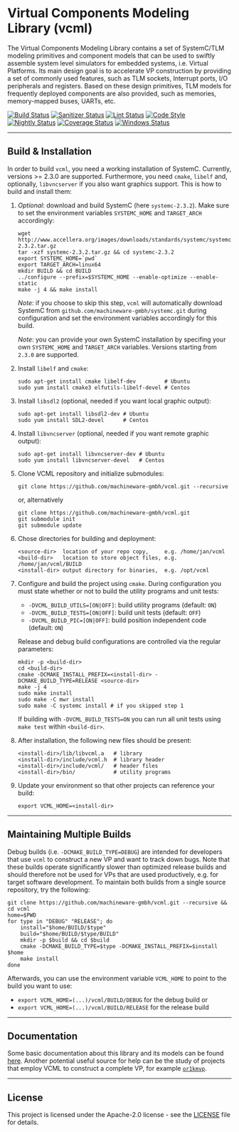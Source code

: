 # Virtual Components Modeling Library (vcml)

The Virtual Components Modeling Library contains a set of SystemC/TLM modeling
primitives and component models that can be used to swiftly assemble system
level simulators for embedded systems, i.e. Virtual Platforms. Its main design
goal is to accelerate VP construction by providing a set of commonly used
features, such as TLM sockets, Interrupt ports, I/O peripherals and registers.
Based on these design primitives, TLM models for frequently deployed components
are also provided, such as memories, memory-mapped buses, UARTs, etc.

[![Build Status](https://github.com/machineware-gmbh/vcml/workflows/cmake/badge.svg?branch=main)](https://github.com/machineware-gmbh/vcml/actions/workflows/cmake.yml)
[![Sanitizer Status](https://github.com/machineware-gmbh/vcml/workflows/asan/badge.svg?branch=main)](https://github.com/machineware-gmbh/vcml/actions/workflows/asan.yml)
[![Lint Status](https://github.com/machineware-gmbh/vcml/workflows/lint/badge.svg?branch=main)](https://github.com/machineware-gmbh/vcml/actions/workflows/lint.yml)
[![Code Style](https://github.com/machineware-gmbh/vcml/workflows/style/badge.svg?branch=main)](https://github.com/machineware-gmbh/vcml/actions/workflows/style.yml)
[![Nightly Status](https://github.com/machineware-gmbh/vcml/workflows/nightly/badge.svg?branch=main)](https://github.com/machineware-gmbh/vcml/actions/workflows/nightly.yml)
[![Coverage Status](https://github.com/machineware-gmbh/vcml/workflows/coverage/badge.svg?branch=main)](https://github.com/machineware-gmbh/vcml/actions/workflows/coverage.yml)
[![Windows Status](https://github.com/machineware-gmbh/vcml/workflows/windows/badge.svg?branch=main)](https://github.com/machineware-gmbh/vcml/actions/workflows/windows.yml)

----
## Build & Installation
In order to build `vcml`, you need a working installation of SystemC.
Currently, versions >= 2.3.0 are supported. Furthermore, you need `cmake`,
`libelf` and, optionally, `libvncserver` if you also want graphics support.
This is how to build and install them:

1. *Optional*: download and build SystemC (here `systemc-2.3.2`). Make sure to
   set the environment variables `SYSTEMC_HOME` and `TARGET_ARCH` accordingly:
    ```
    wget http://www.accellera.org/images/downloads/standards/systemc/systemc-2.3.2.tar.gz
    tar -xzf systemc-2.3.2.tar.gz && cd systemc-2.3.2
    export SYSTEMC_HOME=`pwd`
    export TARGET_ARCH=linux64
    mkdir BUILD && cd BUILD
    ../configure --prefix=$SYSTEMC_HOME --enable-optimize --enable-static
    make -j 4 && make install
    ```
    *Note*: if you choose to skip this step, `vcml` will automatically download
    SystemC from `github.com/machineware-gmbh/systemc.git` during configuration
    and set the environment variables accordingly for this build.

    *Note*: you can provide your own SystemC installation by specifing your own
    `SYSTEMC_HOME` and `TARGET_ARCH` variables. Versions starting from `2.3.0`
    are supported.

2. Install `libelf` and `cmake`:
    ```
    sudo apt-get install cmake libelf-dev         # Ubuntu
    sudo yum install cmake3 elfutils-libelf-devel # Centos
    ```

3. Install `libsdl2` (optional, needed if you want local graphic output):
    ```
    sudo apt-get install libsdl2-dev # Ubuntu
    sudo yum install SDL2-devel      # Centos
    ```

4. Install `libvncserver` (optional, needed if you want remote graphic output):
    ```
    sudo apt-get install libvncserver-dev # Ubuntu
    sudo yum install libvncserver-devel   # Centos
    ```

5. Clone VCML repository and initialize submodules:
    ```
    git clone https://github.com/machineware-gmbh/vcml.git --recursive
    ```
    or, alternatively
    ```
    git clone https://github.com/machineware-gmbh/vcml.git
    git submodule init
    git submodule update
    ```

6. Chose directories for building and deployment:
    ```
    <source-dir>  location of your repo copy,     e.g. /home/jan/vcml
    <build-dir>   location to store object files, e.g. /home/jan/vcml/BUILD
    <install-dir> output directory for binaries,  e.g. /opt/vcml
    ```

7. Configure and build the project using `cmake`. During configuration you must
   state whether or not to build the utility programs and unit tests:
     * `-DVCML_BUILD_UTILS=[ON|OFF]`: build utility programs (default: `ON`)
     * `-DVCML_BUILD_TESTS=[ON|OFF]`: build unit tests (default: `OFF`)
     * `-DVCML_BUILD_PIC=[ON|OFF]`: build position independent code (default: `ON`)

   Release and debug build configurations are controlled via the regular
   parameters:
   ```
   mkdir -p <build-dir>
   cd <build-dir>
   cmake -DCMAKE_INSTALL_PREFIX=<install-dir> -DCMAKE_BUILD_TYPE=RELEASE <source-dir>
   make -j 4
   sudo make install
   sudo make -C mwr install
   sudo make -C systemc install # if you skipped step 1
   ```
   If building with `-DVCML_BUILD_TESTS=ON` you can run all unit tests using
   `make test` within `<build-dir>`.

8. After installation, the following new files should be present:
    ```
    <install-dir>/lib/libvcml.a   # library
    <install-dir>/include/vcml.h  # library header
    <install-dir>/include/vcml/   # header files
    <install-dir>/bin/            # utility programs
    ```

9. Update your environment so that other projects can reference your build:
    ```
    export VCML_HOME=<install-dir>
    ```

----
## Maintaining Multiple Builds
Debug builds (i.e. `-DCMAKE_BUILD_TYPE=DEBUG`) are intended for developers
that use `vcml` to construct a new VP and want to track down bugs.
Note that these builds operate significantly slower than optimized release
builds and should therefore not be used for VPs that are used productively,
e.g. for target software development. To maintain both builds from a single
source repository, try the following:
```
git clone https://github.com/machineware-gmbh/vcml.git --recursive && cd vcml
home=$PWD
for type in "DEBUG" "RELEASE"; do
    install="$home/BUILD/$type"
    build="$home/BUILD/$type/BUILD"
    mkdir -p $build && cd $build
    cmake -DCMAKE_BUILD_TYPE=$type -DCMAKE_INSTALL_PREFIX=$install $home
    make install
done
```
Afterwards, you can use the environment variable `VCML_HOME` to point to the
build you want to use:
* `export VCML_HOME=(...)/vcml/BUILD/DEBUG` for the debug build or
* `export VCML_HOME=(...)/vcml/BUILD/RELEASE` for the release build

----
## Documentation
Some basic documentation about this library and its models can be found
[here](doc/main.md).
Another potential useful source for help can be the study of projects that
employ VCML to construct a complete VP, for example
[`or1kmvp`](https://github.com/janweinstock/or1kmvp/).

----
## License

This project is licensed under the Apache-2.0 license - see the
[LICENSE](LICENSE) file for details.
